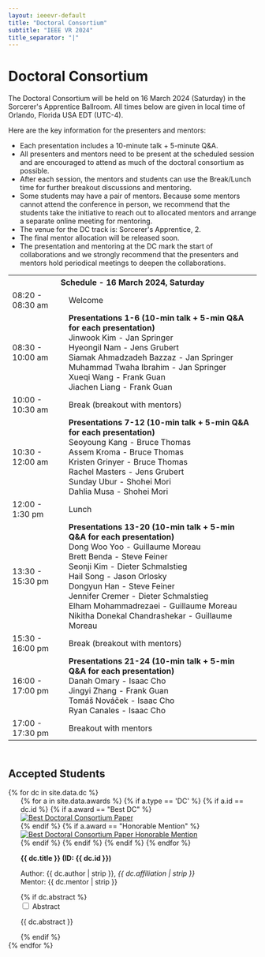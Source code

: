 ```yaml
---
layout: ieeevr-default
title: "Doctoral Consortium"
subtitle: "IEEE VR 2024"
title_separator: "|"
---
```



<h1>Doctoral Consortium</h1>
<div>
    <p>
        The Doctoral Consortium will be held on 16 March 2024 (Saturday) in the Sorcerer's Apprentice Ballroom. All times below are given in local time of Orlando, Florida USA EDT (UTC-4). 
    </p>
    <p>
        Here are the key information for the presenters and mentors:
        <ul>
            <li>Each presentation includes a 10-minute talk + 5-minute Q&A.</li>
            <li>All presenters and mentors need to be present at the scheduled session and are encouraged to attend as much of the doctoral consortium as possible. </li>
            <li>After each session, the mentors and students can use the Break/Lunch time for further breakout discussions and mentoring. </li>
            <li>Some students may have a pair of mentors. Because some mentors cannot attend the conference in person, we recommend that the students take the initiative to reach out to allocated mentors and arrange a separate online meeting for mentoring. </li>
            <li>The venue for the DC track is: Sorcerer's Apprentice, 2. </li>
            <li>The final mentor allocation will be released soon. </li>
            <li>The presentation and mentoring at the DC mark the start of collaborations and we strongly recommend that the presenters and mentors hold periodical meetings to deepen the collaborations. </li>
        </ul>
    </p>
</div>
<div>
    <table class="styled-table font_80">
        <tr>
            <th colspan="2">Schedule - 16 March 2024, Saturday</th>
        </tr>
        <tr>
            <td>08:20 - 08:30 am</td>
            <td>
                Welcome
            </td>
        </tr>
        <tr>
            <td>08:30 - 10:00 am</td>
            <td>
                <strong>Presentations 1-6 (10-min talk + 5-min Q&A for each presentation)</strong><br/>
                Jinwook Kim - Jan Springer<br/>
                Hyeongil Nam - Jens Grubert<br/>
                Siamak Ahmadzadeh Bazzaz - Jan Springer<br/>
                Muhammad Twaha Ibrahim - Jan Springer<br/>
                Xueqi Wang - Frank Guan<br/>
                Jiachen Liang - Frank Guan
            </td>
        </tr>
        <tr>
            <td >10:00 - 10:30 am</td>
            <td>
                Break (breakout with mentors)
            </td>
        </tr>
        <tr>
            <td >10:30 - 12:00 am</td>
            <td>
                <strong>Presentations 7-12 (10-min talk + 5-min Q&A for each presentation)</strong><br/>
                Seoyoung Kang - Bruce Thomas<br/>
                Assem Kroma - Bruce Thomas<br/>
                Kristen Grinyer - Bruce Thomas<br/>
                Rachel Masters - Jens Grubert<br/>
                Sunday Ubur - Shohei Mori<br/>
                Dahlia Musa - Shohei Mori
            </td>
        </tr>
        <tr>
            <td>12:00 - 1:30 pm</td>
            <td>
               Lunch
            </td>
        </tr>
        <tr>
            <td>13:30 - 15:30 pm</td>            
            <td>
                <strong>Presentations 13-20 (10-min talk + 5-min Q&A for each presentation)</strong><br/>
                Dong Woo Yoo - Guillaume Moreau<br/>
                Brett Benda - Steve Feiner<br/>
                Seonji Kim - Dieter Schmalstieg<br/>
                Hail Song - Jason Orlosky<br/>
                Dongyun Han - Steve Feiner<br/>
                Jennifer Cremer - Dieter Schmalstieg<br/>
                Elham Mohammadrezaei - Guillaume Moreau<br/>
                Nikitha Donekal Chandrashekar - Guillaume Moreau
            </td>
        </tr>
        <tr>
            <td >15:30 - 16:00 pm</td>
            <td>
                Break (breakout with mentors)
            </td>
        </tr>
        <tr>
            <td>16:00 - 17:00 pm</td>
            <td>
                <strong>Presentations 21-24 (10-min talk + 5-min Q&A for each presentation)</strong><br/>
                Danah Omary - Isaac Cho<br/>
                Jingyi Zhang - Frank Guan<br/>
                Tomáš Nováček - Isaac Cho<br/>
                Ryan Canales - Isaac Cho<br/>
            </td>
        </tr>
        <tr>
            <td >17:00 - 17:30 pm</td>
            <td>
                Breakout with mentors
            </td>
        </tr>
    </table>    
</div>
<div>
    <h2 id="P3" class="pink" style="padding-top:25px;">Accepted Students</h2>
    {% for dc in site.data.dc %}
        <div style="margin-left: 25px;">
            {% for a in site.data.awards %}  
                {% if a.type == 'DC' %}
                    {% if a.id == dc.id %}
                        {% if a.award == "Best DC" %}
                            <div class="align-left"><a href="{{ "/awards/conference-awards" | relative_url }}#dc-best"><img src= "{{ "/assets/images/awards/best.png" | relative_url }}" title="Best Doctoral Consortium Consortium Paper" alt="Best Doctoral Consortium Paper"></a></div>
                        {% endif %}                                                    
                        {% if a.award == "Honorable Mention" %}
                            <div class="align-left"><a href="{{ "/awards/conference-awards" | relative_url }}#dc-honorable"><img src= "{{ "/assets/images/awards/hm.png" | relative_url }}" title="Best Doctoral Consortium Paper Honorable Mention" alt="Best Doctoral Consortium Paper Honorable Mention"></a></div>
                        {% endif %}
                    {% endif %}
                {% endif %}
            {% endfor %}
            <p class="medLarge" id="{{ dc.id }}" style="margin-bottom: 0.3em;">
                <strong>{{ dc.title }} (ID:&nbsp;{{ dc.id }})</strong>
            </p>
            <p class="clear font_75" >
                <span class="bold">Author:</span> <span class="">{{ dc.author | strip }}</span>, <i>{{ dc.affiliation | strip }}</i><br />
                <span class="bold">Mentor:</span> <span class="">{{ dc.mentor | strip }}</span>
            </p>
            {% if dc.abstract %}
                <div id="{{ dc.id }}" class="wrap-collabsible"> <input id="collapsibleabstract{{ dc.id }}" class="toggle" type="checkbox"> 
                    <label for="collapsibleabstract{{ dc.id }}" class="lbl-toggle">Abstract</label>
                    <div class="collapsible-content">
                        <div class="content-inner">
                            <p>{{ dc.abstract }}</p>
                        </div>
                    </div>
                </div>   
            {% endif %}
        </div>
    {% endfor %}
    
</div>